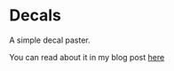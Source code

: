 # Decals

A simple decal paster.

You can read about it in my blog post [here](https://blog.wunderdev.com/blog/threejs/1/)
